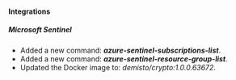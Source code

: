 
#### Integrations

##### Microsoft Sentinel

- Added a new command: ***azure-sentinel-subscriptions-list***.
- Added a new command: ***azure-sentinel-resource-group-list***.
- Updated the Docker image to: *demisto/crypto:1.0.0.63672*.

